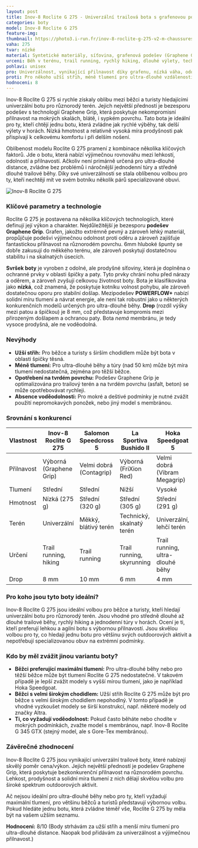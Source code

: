 ```yaml
---
layout: post
title: Inov-8 Roclite G 275 - Univerzální trailová bota s grafenovou podešví
categories: boty
model: Inov-8 Roclite G 275
feature-img: 
thumbnail: https://photo3.i-run.fr/inov-8-roclite-g-275-v2-m-chaussures-homme-655799-1-sz.jpg
vaha: 275
tvar: nízké
material: Syntetické materiály, síťovina, grafenová podešev (Graphene Grip)
urceni: Běh v terénu, trail running, rychlý hiking, dlouhé výlety, technicky náročné trasy
pohlavi: unisex
pro: Univerzálnost, vynikající přilnavost díky grafenu, nízká váha, odolnost, skvělý poměr cena/výkon.
proti: Pro někoho užší střih, méně tlumení pro ultra-dlouhé vzdálenosti, náchylnost k opotřebení na tvrdém povrchu.
hodnoceni: 8
---
```



Inov-8 Roclite G 275 si rychle získaly oblibu mezi běžci a turisty hledajícími univerzální botu pro různorodý terén.  Jejich největší předností je bezesporu podešev s technologií Graphene Grip, která poskytuje nekompromisní přilnavost na mokrých skalách, blátě, i sypkém povrchu. Tato bota je ideální pro ty, kteří chtějí jednu botu, která zvládne jak rychlé výběhy, tak delší výlety v horách. Nízká hmotnost a relativně vysoká míra prodyšnosti pak přispívají k celkovému komfortu i při delším nošení.

Oblíbenost modelu Roclite G 275 pramení z kombinace několika klíčových faktorů.  Jde o botu, která nabízí výjimečnou rovnováhu mezi lehkostí, odolností a přilnavostí.  Ačkoliv není primárně určená pro ultra-dlouhé distance, zvládne bez problémů i náročnější jednodenní túry a středně dlouhé trailové běhy.  Díky své univerzálnosti se stala oblíbenou volbou pro ty, kteří nechtějí mít ve svém botníku několik párů specializované obuvi.

![Inov-8 Roclite G 275](https://res.cloudinary.com/dvwv5cne3/image/fetch/w_auto,h_450,c_fill,g_auto,f_auto,q_auto/https://photo2.i-run.fr/inov-8-roclite-g-275-m-destockage-585616-1-sz.jpg)

### Klíčové parametry a technologie

Roclite G 275 je postavena na několika klíčových technologiích, které definují její výkon a charakter. Nejdůležitější je bezesporu **podešev Graphene Grip**. Grafen, jakožto extrémně pevný a zároveň lehký materiál, propůjčuje podešvi výjimečnou odolnost proti oděru a zároveň zajišťuje fantastickou přilnavost na různorodém povrchu. 6mm hluboké špunty se dobře zakusují do měkkého terénu, ale zároveň poskytují dostatečnou stabilitu i na skalnatých úsecích.

**Svršek boty** je vyroben z odolné, ale prodyšné síťoviny, která je doplněna o ochranné prvky v oblasti špičky a paty. Tyto prvky chrání nohu před nárazy a oděrem, a zároveň zvyšují celkovou životnost boty.  Bota je klasifikována jako **nízká**, což znamená, že poskytuje kotníku volnost pohybu, ale zároveň dostatečnou oporu pro stabilní došlap.  Mezipodešev **POWERFLOW+**  nabízí solidní míru tlumení a návrat energie, ale není tak robustní jako u některých konkurenčních modelů určených pro ultra-dlouhé běhy.  **Drop** (rozdíl výšky mezi patou a špičkou) je 8 mm, což představuje kompromis mezi přirozeným došlapem a ochranou paty. Bota *nemá* membránu, je tedy vysoce prodyšná, ale ne voděodolná.

### Nevýhody

*   **Užší střih:**  Pro běžce a turisty s širším chodidlem může být bota v oblasti špičky těsná.
*   **Méně tlumení:**  Pro ultra-dlouhé běhy a túry (nad 50 km) může být míra tlumení nedostatečná, zejména pro těžší běžce.
*   **Opotřebení na tvrdém povrchu:**  Podešev Graphene Grip je optimalizována pro trailový terén a na tvrdém povrchu (asfalt, beton) se může opotřebovávat rychleji.
*   **Absence voděodolnosti:** Pro mokré a deštivé podmínky je nutné zvážit použití nepromokavých ponožek, nebo jiný model s membránou.

### Srovnání s konkurencí

| Vlastnost            | Inov-8 Roclite G 275                | Salomon Speedcross 5                | La Sportiva Bushido II              | Hoka Speedgoat 5                   |
| --------------------- | ------------------------------------ | ------------------------------------ | ------------------------------------ | ------------------------------------ |
| Přilnavost           | Výborná (Graphene Grip)              | Velmi dobrá (Contagrip)               | Výborná (FriXion Red)                | Velmi dobrá (Vibram Megagrip)         |
| Tlumení              | Střední                              | Střední                              | Nižší                               | Vysoké                               |
| Hmotnost             | Nízká (275 g)                        | Střední (320 g)                        | Střední (305 g)                        | Střední (291 g)                        |
| Terén                | Univerzální                          | Měkký, blátivý terén                   | Technický, skalnatý terén             | Univerzální, lehčí terén              |
| Určení               | Trail running, hiking                 | Trail running                          | Trail running, skyrunning             | Trail running, ultra-dlouhé běhy      |
| Drop					 | 8 mm                       | 10 mm                        | 6 mm                 | 4 mm                |

### Pro koho jsou tyto boty ideální?

Inov-8 Roclite G 275 jsou ideální volbou pro běžce a turisty, kteří hledají univerzální botu pro různorodý terén. Jsou vhodné pro středně dlouhé až dlouhé trailové běhy, rychlý hiking a jednodenní túry v horách. Ocení je ti, kteří preferují lehkou a agilní botu s výbornou přilnavostí. Jsou skvělou volbou pro ty, co hledají jednu botu pro většinu svých outdoorových aktivit a nepotřebují specializovanou obuv na extrémní podmínky.

### Kdo by měl zvážit jinou variantu boty?

*   **Běžci preferující maximální tlumení:** Pro ultra-dlouhé běhy nebo pro těžší běžce může být tlumení Roclite G 275 nedostatečné. V takovém případě je lepší zvážit modely s vyšší mírou tlumení, jako je například Hoka Speedgoat.
*   **Běžci s velmi širokým chodidlem:** Užší střih Roclite G 275 může být pro běžce s velmi širokým chodidlem nepohodlný. V tomto případě je vhodné vyzkoušet modely se širší konstrukcí, např. některé modely od značky Altra.
*	 **Ti, co vyžadují voděodolnost:** Pokud často běháte nebo chodíte v mokrých podmínkách, zvažte model s membránou, např. Inov-8 Roclite G 345 GTX (stejný model, ale s Gore-Tex membránou).

### Závěrečné zhodnocení

Inov-8 Roclite G 275 jsou vynikající univerzální trailové boty, které nabízejí skvělý poměr cena/výkon. Jejich největší předností je podešev Graphene Grip, která poskytuje bezkonkurenční přilnavost na různorodém povrchu. Lehkost, prodyšnost a solidní míra tlumení z nich dělají skvělou volbu pro široké spektrum outdoorových aktivit.

Ač nejsou ideální pro ultra-dlouhé běhy nebo pro ty, kteří vyžadují maximální tlumení, pro většinu běžců a turistů představují výbornou volbu. Pokud hledáte jednu botu, která zvládne téměř vše, Roclite G 275 by měla být na vašem užším seznamu.

**Hodnocení:** 8/10 (Body strhávám za užší střih a menší míru tlumení pro ultra-dlouhé distance. Naopak bod přidávám za univerzálnost a výjimečnou přilnavost.)
